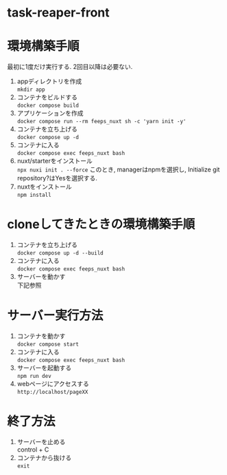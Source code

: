 # task-reaper-front

# 環境構築手順
最初に1度だけ実行する. 2回目以降は必要ない.
1. appディレクトリを作成  
`mkdir app`
2. コンテナをビルドする  
`docker compose build`
3. アプリケーションを作成   
`docker compose run --rm feeps_nuxt sh -c 'yarn init -y'`
4. コンテナを立ち上げる  
`docker compose up -d`
5. コンテナに入る  
`docker compose exec feeps_nuxt bash`
6. nuxt/starterをインストール  
`npx nuxi init . --force`
このとき, managerはnpmを選択し, Initialize git repository?はYesを選択する.  
7. nuxtをインストール  
`npm install`

# cloneしてきたときの環境構築手順
1. コンテナを立ち上げる  
`docker compose up -d --build`
2. コンテナに入る  
`docker compose exec feeps_nuxt bash`
3. サーバーを動かす  
下記参照

# サーバー実行方法
1. コンテナを動かす  
`docker compose start`
2. コンテナに入る  
`docker compose exec feeps_nuxt bash`
3. サーバーを起動する  
`npm run dev`
4. webページにアクセスする  
`http://localhost/pageXX`

# 終了方法
1. サーバーを止める  
control + C
2. コンテナから抜ける  
`exit`
